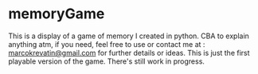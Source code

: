 # memoryGame

This is a display of a game of memory I created in python.
CBA to explain anything atm, if you need, feel free to use or contact me at : marcokrevatin@gmail.com for further details or ideas.
This is just the first playable version of the game. There's still work in progress.

